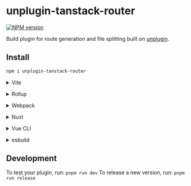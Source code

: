 # unplugin-tanstack-router

[![NPM version](https://img.shields.io/npm/v/unplugin-tanstack-router?color=a1b858&label=)](https://www.npmjs.com/package/unplugin-tanstack-router)

Build plugin for route generation and file splitting built on [unplugin](https://github.com/unjs/unplugin).

## Install

```bash
npm i unplugin-tanstack-router
```

<details>
<summary>Vite</summary><br>

```ts
// vite.config.ts
import TanStackRouter from 'unplugin-tanstack-router/vite'

export default defineConfig({
  plugins: [
    TanStackRouter({ /* options */ }),
  ],
})
```

<br></details>

<details>
<summary>Rollup</summary><br>

```ts
// rollup.config.js
import TanStackRouter from 'unplugin-tanstack-router/rollup'

export default {
  plugins: [
    TanStackRouter({ /* options */ }),
  ],
}
```

<br></details>

<details>
<summary>Webpack</summary><br>

```ts
// webpack.config.js
module.exports = {
  /* ... */
  plugins: [
    require('unplugin-tanstack-router/webpack')({ /* options */ })
  ]
}
```

<br></details>

<details>
<summary>Nuxt</summary><br>

```ts
// nuxt.config.js
export default defineNuxtConfig({
  modules: [
    ['unplugin-tanstack-router/nuxt', { /* options */ }],
  ],
})
```

> This module works for both Nuxt 2 and [Nuxt Vite](https://github.com/nuxt/vite)

<br></details>

<details>
<summary>Vue CLI</summary><br>

```ts
// vue.config.js
module.exports = {
  configureWebpack: {
    plugins: [
      require('unplugin-tanstack-router/webpack')({ /* options */ }),
    ],
  },
}
```

<br></details>

<details>
<summary>esbuild</summary><br>

```ts
// esbuild.config.js
import { build } from 'esbuild'
import TanStackRouter from 'unplugin-tanstack-router/esbuild'

build({
  plugins: [TanStackRouter()],
})
```

<br></details>

## Development

To test your plugin, run: `pnpm run dev`
To release a new version, run: `pnpm run release`
